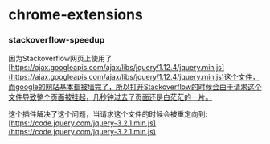 # chrome-extensions

### stackoverflow-speedup

因为Stackoverflow网页上使用了[https://ajax.googleapis.com/ajax/libs/jquery/1.12.4/jquery.min.js](https://ajax.googleapis.com/ajax/libs/jquery/1.12.4/jquery.min.js)这个文件，而google的网站基本都被墙完了，所以打开Stackoverflow的时候会由于请求这个文件导致整个页面被挂起，几秒钟过去了页面还是白茫茫的一片。

这个插件解决了这个问题，当请求这个文件的时候会被重定向到: [https://code.jquery.com/jquery-3.2.1.min.js](https://code.jquery.com/jquery-3.2.1.min.js)
